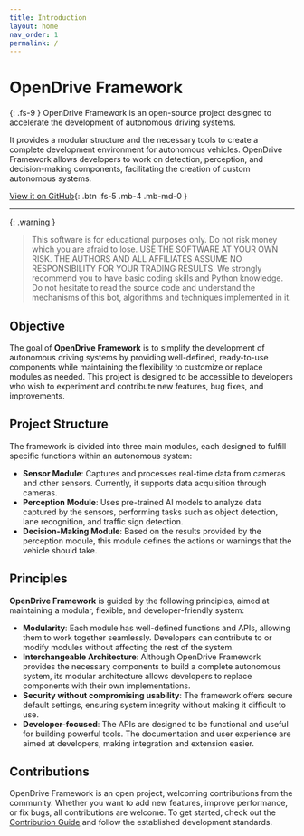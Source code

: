 ```yaml
---
title: Introduction
layout: home
nav_order: 1
permalink: /
---
```


# OpenDrive Framework

{: .fs-9 }
OpenDrive Framework is an open-source project designed to accelerate the development of autonomous driving systems.

It provides a modular structure and the necessary tools to create a complete development environment for autonomous vehicles. OpenDrive Framework allows developers to work on detection, perception, and decision-making components, facilitating the creation of custom autonomous systems.


[View it on GitHub][Just the Docs repo]{: .btn .fs-5 .mb-4 .mb-md-0 }

---

{: .warning }
> This software is for educational purposes only. Do not risk money which you are afraid to lose. USE THE SOFTWARE AT YOUR OWN RISK. THE AUTHORS AND ALL AFFILIATES ASSUME NO RESPONSIBILITY FOR YOUR TRADING RESULTS.
> We strongly recommend you to have basic coding skills and Python knowledge. Do not hesitate to read the source code and understand the mechanisms of this bot, algorithms and techniques implemented in it.



## Objective

The goal of **OpenDrive Framework** is to simplify the development of autonomous driving systems by providing well-defined, ready-to-use components while maintaining the flexibility to customize or replace modules as needed. This project is designed to be accessible to developers who wish to experiment and contribute new features, bug fixes, and improvements.

## Project Structure

The framework is divided into three main modules, each designed to fulfill specific functions within an autonomous system:

- **Sensor Module**: Captures and processes real-time data from cameras and other sensors. Currently, it supports data acquisition through cameras.
- **Perception Module**: Uses pre-trained AI models to analyze data captured by the sensors, performing tasks such as object detection, lane recognition, and traffic sign detection.
- **Decision-Making Module**: Based on the results provided by the perception module, this module defines the actions or warnings that the vehicle should take.

## Principles

**OpenDrive Framework** is guided by the following principles, aimed at maintaining a modular, flexible, and developer-friendly system:

- **Modularity**: Each module has well-defined functions and APIs, allowing them to work together seamlessly. Developers can contribute to or modify modules without affecting the rest of the system.
- **Interchangeable Architecture**: Although OpenDrive Framework provides the necessary components to build a complete autonomous system, its modular architecture allows developers to replace components with their own implementations.
- **Security without compromising usability**: The framework offers secure default settings, ensuring system integrity without making it difficult to use.
- **Developer-focused**: The APIs are designed to be functional and useful for building powerful tools. The documentation and user experience are aimed at developers, making integration and extension easier.

## Contributions

OpenDrive Framework is an open project, welcoming contributions from the community. Whether you want to add new features, improve performance, or fix bugs, all contributions are welcome. To get started, check out the [Contribution Guide](CONTRIBUTING.md) and follow the established development standards.


[Just the Docs repo]: https://github.com/OpenDriveDevelopment/OpenDrive
